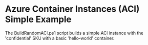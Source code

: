 # Azure Container Instances (ACI) Simple Example

The BuildRandomACI.ps1 script builds a simple ACI instance with the 'confidential' SKU with a basic 'hello-world' container.
